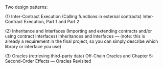 Two design patterns:

(1) Inter-Contract Execution (Calling functions in external contracts) Inter-Contract Execution, Part 1 and Part 2

(2) Inheritance and Interfaces (Importing and extending contracts and/or using contract interfaces) Inheritances and Interfaces — (note: this is already a requirement in the final project, so you can simply describe which library or interface you use)

(3) Oracles (retrieving third-party data) Off-Chain Oracles and Chapter 5: Second-Order Effects — Oracles Revisited

